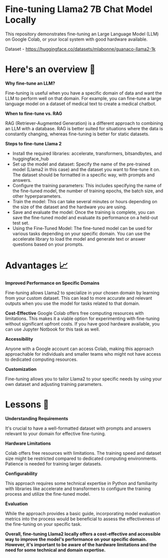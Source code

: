 
# Fine-tuning Llama2 7B Chat Model Locally
This repository demonstrates fine-tuning an Large Language Model (LLM) on Google Colab, or your local system with good hardware available.

Dataset - https://huggingface.co/datasets/mlabonne/guanaco-llama2-1k


# Here's an overview 🌟

**Why fine-tune an LLM?**

Fine-tuning is useful when you have a specific domain of data and want the LLM to perform well on that domain. For example, you can fine-tune a large language model on a dataset of medical text to create a medical chatbot. 

**When to fine-tune vs. RAG**

RAG (Retriever-Augmented Generation) is a different approach to combining an LLM with a database. RAG is better suited for situations where the data is constantly changing, whereas fine-tuning is better for static datasets. 

**Steps to fine-tune Llama 2**

* Install the required libraries: accelerate, transformers, bitsandbytes, and huggingface_hub 
* Set up the model and dataset: Specify the name of the pre-trained model (Llama2 in this case) and the dataset you want to fine-tune it on. The dataset should be formatted in a specific way, with prompts and answers.
* Configure the training parameters: This includes specifying the name of the fine-tuned model, the number of training epochs, the batch size, and other hyperparameters. 
* Train the model: This can take several minutes or hours depending on the size of the dataset and the hardware you are using. 
* Save and evaluate the model: Once the training is complete, you can save the fine-tuned model and evaluate its performance on a held-out test set.
* Using the Fine-Tuned Model: The fine-tuned model can be used for various tasks depending on your specific domain. You can use the accelerate library to load the model and generate text or answer questions based on your prompts.

# Advantages 📈
**Improved Performance on Specific Domains**

Fine-tuning allows Llama2 to specialize in your chosen domain by learning from your custom dataset. This can lead to more accurate and relevant outputs when you use the model for tasks related to that domain.

**Cost-Effective**
Google Colab offers free computing resources with limitations. This makes it a viable option for experimenting with fine-tuning without significant upfront costs. If you have good hardware available, you can use Jupyter Notbook for this task as well.

**Accessibility**

Anyone with a Google account can access Colab, making this approach approachable for individuals and smaller teams who might not have access to dedicated computing resources.

**Customization**

Fine-tuning allows you to tailor Llama2 to your specific needs by using your own dataset and adjusting training parameters.


# Lessons 📝

**Understanding Requirements**

It's crucial to have a well-formatted dataset with prompts and answers relevant to your domain for effective fine-tuning.

**Hardware Limitations**

Colab offers free resources with limitations. The training speed and dataset size might be restricted compared to dedicated computing environments. Patience is needed for training larger datasets.

**Configurability**

This approach requires some technical expertise in Python and familiarity with libraries like accelerate and transformers to configure the training process and utilize the fine-tuned model.

**Evaluation**

While the approach provides a basic guide, incorporating model evaluation metrics into the process would be beneficial to assess the effectiveness of the fine-tuning on your specific task.


**Overall, fine-tuning Llama2 locally offers a cost-effective and accessible way to improve the model's performance on your specific domain. However, it's important to be aware of the hardware limitations and the need for some technical and domain expertise.**